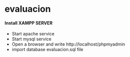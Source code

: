 # evaluacion

#### Install XAMPP SERVER
- Start apache service
- Start mysql service
- Open a browser and write http://localhost/phpmyadmin
- import database evaluacion.sql file
